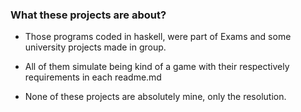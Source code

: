 ### What these projects are about?
- Those programs coded in haskell, were part of Exams and some university projects made in group.

- All of them simulate being kind of a game with their respectively requirements in each readme.md

- None of these projects are absolutely mine, only the resolution.
